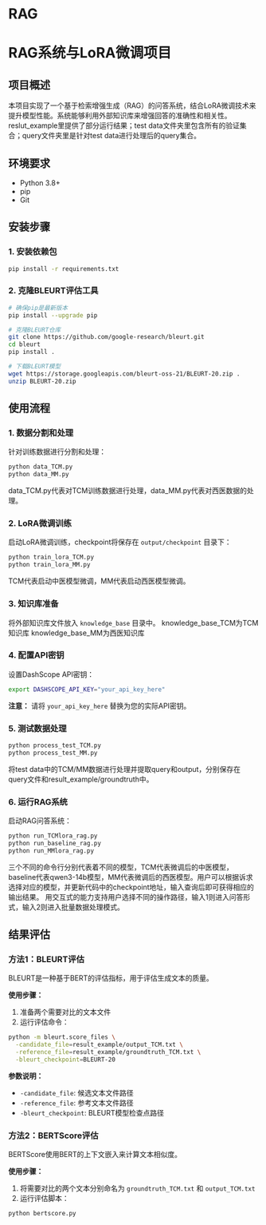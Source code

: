 # RAG

# RAG系统与LoRA微调项目

## 项目概述

本项目实现了一个基于检索增强生成（RAG）的问答系统，结合LoRA微调技术来提升模型性能。系统能够利用外部知识库来增强回答的准确性和相关性。
reslut_example里提供了部分运行结果；test data文件夹里包含所有的验证集合；query文件夹里是针对test data进行处理后的query集合。

## 环境要求

- Python 3.8+
- pip
- Git

## 安装步骤

### 1. 安装依赖包

```bash
pip install -r requirements.txt
```

### 2. 克隆BLEURT评估工具

```bash
# 确保pip是最新版本
pip install --upgrade pip

# 克隆BLEURT仓库
git clone https://github.com/google-research/bleurt.git
cd bleurt
pip install .

# 下载BLEURT模型
wget https://storage.googleapis.com/bleurt-oss-21/BLEURT-20.zip .
unzip BLEURT-20.zip
```

## 使用流程

### 1. 数据分割和处理

针对训练数据进行分割和处理：

```bash
python data_TCM.py
python data_MM.py
```
data_TCM.py代表对TCM训练数据进行处理，data_MM.py代表对西医数据的处理。

### 2. LoRA微调训练

启动LoRA微调训练，checkpoint将保存在 `output/checkpoint` 目录下：

```bash
python train_lora_TCM.py
python train_lora_MM.py
```
TCM代表启动中医模型微调，MM代表启动西医模型微调。

### 3. 知识库准备

将外部知识库文件放入 `knowledge_base` 目录中。
knowledge_base_TCM为TCM知识库
knowledge_base_MM为西医知识库

### 4. 配置API密钥

设置DashScope API密钥：

```bash
export DASHSCOPE_API_KEY="your_api_key_here"
```

**注意：** 请将 `your_api_key_here` 替换为您的实际API密钥。

### 5. 测试数据处理

```bash
python process_test_TCM.py
python process_test_MM.py
```
将test data中的TCM/MM数据进行处理并提取query和output，分别保存在query文件和result_example/groundtruth中。

### 6. 运行RAG系统

启动RAG问答系统：

```bash
python run_TCMlora_rag.py
python run_baseline_rag.py
python run_MMlora_rag.py

```

三个不同的命令行分别代表着不同的模型，TCM代表微调后的中医模型，baseline代表qwen3-14b模型，MM代表微调后的西医模型。用户可以根据诉求选择对应的模型，并更新代码中的checkpoint地址，输入查询后即可获得相应的输出结果。
用交互式的能力支持用户选择不同的操作路径，输入1则进入问答形式，输入2则进入批量数据处理模式。
## 结果评估

### 方法1：BLEURT评估

BLEURT是一种基于BERT的评估指标，用于评估生成文本的质量。

**使用步骤：**

1. 准备两个需要对比的文本文件
2. 运行评估命令：

```bash
python -m bleurt.score_files \
  -candidate_file=result_example/output_TCM.txt \
  -reference_file=result_example/groundtruth_TCM.txt \
  -bleurt_checkpoint=BLEURT-20
```

**参数说明：**
- `-candidate_file`: 候选文本文件路径
- `-reference_file`: 参考文本文件路径  
- `-bleurt_checkpoint`: BLEURT模型检查点路径

### 方法2：BERTScore评估

BERTScore使用BERT的上下文嵌入来计算文本相似度。

**使用步骤：**

1. 将需要对比的两个文本分别命名为 `groundtruth_TCM.txt` 和 `output_TCM.txt`
2. 运行评估脚本：

```bash
python bertscore.py
```

